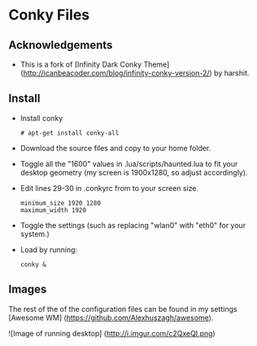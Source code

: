 # Conky Files

## Acknowledgements

* This is a fork of [Infinity Dark Conky Theme] (http://icanbeacoder.com/blog/infinity-conky-version-2/) by harshit.

## Install

* Install conky
    ```shell
    # apt-get install conky-all
    ```

* Download the source files and copy to your home folder.
* Toggle all the "1600" values in .lua/scripts/haunted.lua to fit your desktop geometry (my screen is 1900x1280, so adjust accordingly).
* Edit lines 29-30 in .conkyrc from to your screen size.
    ```
    minimum_size 1920 1280
    maximum_width 1920
    ```

* Toggle the settings (such as replacing "wlan0" with "eth0" for your system.)
* Load by running:
    ```
    conky &
    ```

## Images

The rest of the of the configuration files can be found in my settings [Awesome WM] (https://github.com/Alexhuszagh/awesome).

![Image of running desktop]
(http://i.imgur.com/c2QxeQI.png)
